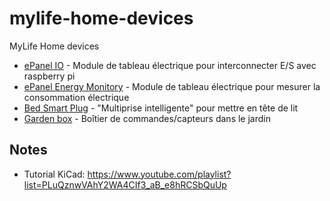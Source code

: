 # mylife-home-devices
MyLife Home devices

 - [ePanel IO](epanel-io/README.md) - Module de tableau électrique pour interconnecter E/S avec raspberry pi
 - [ePanel Energy Monitory](epanel-energy-monitor/README.md) - Module de tableau électrique pour mesurer la consommation électrique
 - [Bed Smart Plug](bed-smart-plug/README.md) - "Multiprise intelligente" pour mettre en tête de lit
 - [Garden box](garden-box/README.md) - Boîtier de commandes/capteurs dans le jardin

## Notes
 - Tutorial KiCad: https://www.youtube.com/playlist?list=PLuQznwVAhY2WA4CIf3_aB_e8hRCSbQuUp